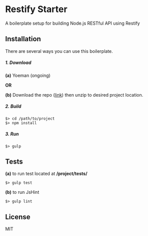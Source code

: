 # Restify Starter

A boilerplate setup for building Node.js RESTful API using Restify

## Installation

There are several ways you can use this boilerplate.


##### 1. Download
**(a)** Yoeman (ongoing)

**OR**

**(b)** Download the repo ([link](https://github.com/kdlcruz/restify-starter/archive/master.zip)) then unzip to desired project location.

##### 2. Build
````
$> cd /path/to/project
$> npm install
````

##### 3. Run

````
$> gulp
````

## Tests
**(a)** to run test located at **/project/tests/**

````
$> gulp test
````

**(b)** to run JsHint

````
$> gulp lint
````

## License


MIT
